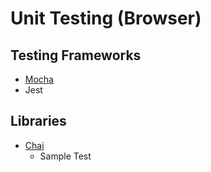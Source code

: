 # Unit Testing (Browser)

## Testing Frameworks
- [Mocha](./mocha/mocha-testing.html)
- Jest

## Libraries
- [Chai](./chai/chai.html)
  - Sample Test